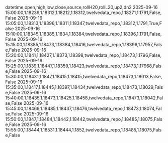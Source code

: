 datetime,open,high,low,close,source,rollH20,rollL20,up2,dn2
2025-09-16 15:00:00,1.18239,1.18312,1.18212,1.18312,twelvedata_repo,1.18271,1.1791,False,False
2025-09-16 15:05:00,1.18313,1.18396,1.18311,1.18347,twelvedata_repo,1.18312,1.1791,True,False
2025-09-16 15:10:00,1.18345,1.18385,1.1834,1.18384,twelvedata_repo,1.18396,1.1791,False,False
2025-09-16 15:15:00,1.18385,1.18473,1.18384,1.18416,twelvedata_repo,1.18396,1.17957,False,False
2025-09-16 15:20:00,1.1841,1.18427,1.18373,1.18398,twelvedata_repo,1.18473,1.1796,False,False
2025-09-16 15:25:00,1.1839,1.18447,1.18359,1.18423,twelvedata_repo,1.18473,1.17968,False,False
2025-09-16 15:30:00,1.18431,1.1847,1.18415,1.18415,twelvedata_repo,1.18473,1.18013,False,False
2025-09-16 15:35:00,1.18417,1.18445,1.18397,1.18434,twelvedata_repo,1.18473,1.18029,False,False
2025-09-16 15:40:00,1.18435,1.18473,1.18425,1.18458,twelvedata_repo,1.18473,1.18042,False,False
2025-09-16 15:45:00,1.18469,1.18485,1.18437,1.18476,twelvedata_repo,1.18473,1.18074,False,False
2025-09-16 15:50:00,1.1847,1.18484,1.18442,1.18442,twelvedata_repo,1.18485,1.18075,False,False
2025-09-16 15:55:00,1.18444,1.18531,1.18444,1.1852,twelvedata_repo,1.18485,1.18075,False,False
